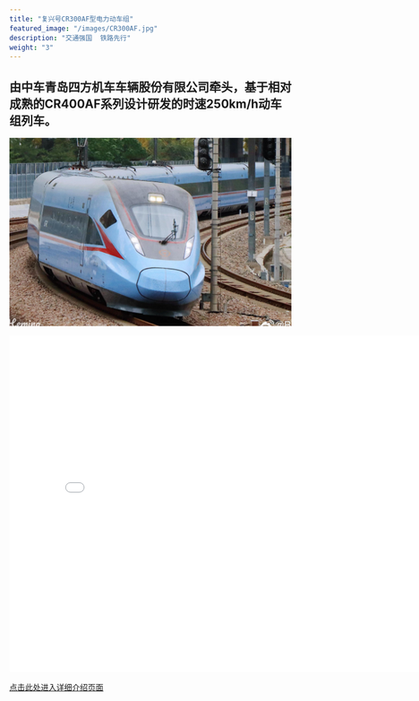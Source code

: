 ```yaml
---
title: "复兴号CR300AF型电力动车组"
featured_image: "/images/CR300AF.jpg"
description: "交通强国  铁路先行"
weight: "3"
---
```


## 由中车青岛四方机车车辆股份有限公司牵头，基于相对成熟的CR400AF系列设计研发的时速250km/h动车组列车。

![CR300AF](/images/CR300AF.jpg)

<iframe src="//player.bilibili.com/player.html?aid=601071860&bvid=BV1RB4y1a7uk&cid=778513082&p=1" scrolling="no" border="0" frameborder="no" framespacing="0" allowfullscreen="true" width="800px" height="600px"> </iframe>

[点击此处进入详细介绍页面](https://www.china-emu.cn/EMUs/Model/?detail-11032-101-17.html)